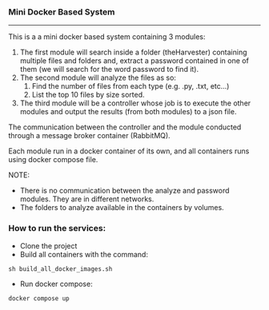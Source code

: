 ### Mini Docker Based System
___
This is a a mini docker based system containing 3 modules:

1. The first module will search inside a folder (theHarvester) containing multiple files and folders and, extract a password contained in one of them (we will search for the word password to find it).
2. The second module will analyze the files as so:
   1. Find the number of files from each type (e.g. .py, .txt, etc...)
   2. List the top 10 files by size sorted.
3. The third module will be a controller whose job is to execute the other modules and output the results (from both modules) to a json file.

The communication between the controller and the module conducted through a message broker container (RabbitMQ).

Each module run in a docker container of its own, and all containers runs using docker compose file.

NOTE:
* There is no communication between the analyze and password modules. They are in different networks.
* The folders to analyze available in the containers by volumes.


### How to run the services:
   - Clone the project
   - Build all containers with the command:
```
sh build_all_docker_images.sh
```

   - Run docker compose:
```
docker compose up
```
